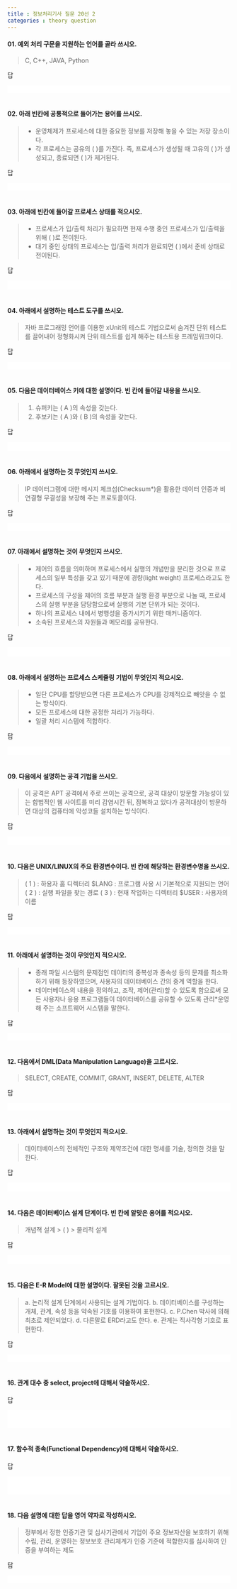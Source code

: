 ```yaml
---
title : 정보처리기사 질문 20선 2
categories : theory question
---
```


<style>
    .answer {color: #FFF; background-color: #FFF;}
</style>

#### 01. 예외 처리 구문을 지원하는 언어를 골라 쓰시오.

> C, C++, JAVA, Python


답

<div class="answer"> C++, JAVA, Python </div>

<br>

#### 02. 아래 빈칸에 공통적으로 들어가는 용어를 쓰시오.

> - 운영체제가 프로세스에 대한 중요한 정보를 저장해 놓을 수 있는 저장 장소이다.
> - 각 프로세스는 공유의 (  )를 가진다. 즉, 프로세스가 생성될 때 고유의 (   )가 생성되고, 
   종료되면 (   )가 제거된다.


답

<div class="answer"> PCB(Process Control Block) </div>

<br>


#### 03. 아래에 빈칸에 들어갈 프로세스 상태를 적으시오.

> - 프로세스가 입/출력 처리가 필요하면 현재 수행 중인 프로세스가 입/출력을 위해 (   )로 전이된다.
> - 대기 중인 상태의 프로세스는 입/출력 처리가 완료되면 (   )에서 준비 상태로 전이된다.

답

<div class="answer"> 대기(Block)상태 </div>

<br>


#### 04. 아래에서 설명하는 테스트 도구를 쓰시오.

> 자바 프로그래밍 언어를 이용한 xUnit의 테스트 기법으로써 숨겨진 단위 테스트를 끌어내어 정형화시켜 단위 테스트를 쉽게 해주는 테스트용 프레임워크이다.

답

<div class="answer"> JUnit </div>

<br>


#### 05. 다음은 데이터베이스 키에 대한 설명이다. 빈 칸에 들어갈 내용을 쓰시오.

> 1. 슈퍼키는 ( A )의 속성을 갖는다.
> 2. 후보키는 ( A )와 ( B )의 속성을 갖는다.  

답

<div class="answer"> A.유일성, B.최소성  </div>

<br>


#### 06. 아래에서 설명하는 것 무엇인지 쓰시오.

> IP 데이터그램에 대한 메시지 체크섬(Checksum*)을 활용한 데이터 인증과 비연결형 무결성을 보장해 주는 프로토콜이다.

답

<div class="answer"> IPSec AH(Authentication Header)  </div>

<br>

#### 07. 아래에서 설명하는 것이 무엇인지 쓰시오.

> - 제어의 흐름을 의미하며 프로세스에서 실행의 개념만을 분리한 것으로 프로세스의 일부 특성을 갖고 있기 때문에 경량(light weight) 프로세스라고도 한다.
> - 프로세스의 구성을 제어의 흐름 부분과 실행 환경 부분으로 나눌 때, 프로세스의 실행 부분을 담당함으로써 실행의 기본 단위가 되는 것이다.
> - 하나의 프로세스 내에서 병행성을 증가시키기 위한 매커니즘이다.
> - 소속된 프로세스의 자원들과 메모리를 공유한다.

답

<div class="answer"> 스레드 </div>

<br>


#### 08. 아래에서 설명하는 프로세스 스케쥴링 기법이 무엇인지 적으시오.

> - 일단 CPU를 할당받으면 다른 프로세스가 CPU를 강제적으로 빼앗을 수 없는 방식이다.
> - 모든 프로세스에 대한 공정한 처리가 가능하다.
> - 일괄 처리 시스템에 적합하다. 

답

<div class="answer"> 비선점 스케쥴링 </div>

<br>


#### 09. 다음에서 설명하는 공격 기법을 쓰시오.

> 이 공격은 APT 공격에서 주로 쓰이는 공격으로, 공격 대상이 방문할 가능성이 있는 합법적인 웹 사이트를 미리 감염시킨 뒤, 잠복하고 있다가 공격대상이 방문하면 대상의 컴퓨터에 악성코들 설치하는 방식이다.

답

<div class="answer"> 워터링 홀(Watering Hole) </div>

<br>

#### 10. 다음은 UNIX/LINUX의 주요 환경변수이다. 빈 칸에 해당하는 환경변수명을 쓰시오.

> ( 1 ) : 하용자 홈 디렉터리
> $LANG : 프로그램 사용 시 기본적으로 지원되는 언어
> ( 2 ) : 실행 파일을 찾는 경로
> ( 3 ) : 현재 작업하는 디렉터리
> $USER : 사용자의 이름

답

<div class="answer"> 1.$HOME, 2.$PATH, 3.$PWD </div>

<br>

#### 11. 아래에서 설명하는 것이 무엇인지 적으시오.

> - 종래 파일 시스템의 문제점인 데이터의 중복성과 종속성 등의 문제를 최소화하기 위해 등장하였으며, 사용자의 데이터베이스 간의 중계 역할을 한다.
> - 데이터베이스의 내용을 정의하고, 조작, 제어(관리)할 수 있도록 함으로써 모든 사용자나 응용 프로그램들이 데이터베이스를 공유할 수 있도록 관리*운영해 주는 소프트웨어 시스템을 말한다.

답

<div class="answer"> DBMS(DataBase Management System) </div>

<br>


#### 12. 다음에서 DML(Data Manipulation Language)을 고르시오.

> SELECT, CREATE, COMMIT, GRANT, INSERT, DELETE, ALTER

답

<div class="answer"> SELECT, INSERT, DELETE</div>

<br>

#### 13. 아래에서 설명하는 것이 무엇인지 적으시오.

> 데이터베이스의 전체적인 구조와 제약조건에 대한 명세를 기술, 정의한 것을 말한다.

답

<div class="answer"> 스키마(Schema) </div>

<br>

#### 14. 다음은 데이터베이스 설계 단계이다. 빈 칸에 알맞은 용어를 적으시오.

> 개념젹 설계 > (   ) > 물리적 설계

답

<div class="answer"> 논리적 설계 </div>

<br>


#### 15. 다음은 E-R Model에 대한 설명이다. 잘못된 것을 고르시오.

> a. 논리적 설계 단계에서 사용되는 설계 기법이다.
> b. 데이터베이스를 구성하는 개체, 관계, 속성 등을 약속된 기호를 이용하여 표현한다.
> c. P.Chen  박사에 의해 최초로 제안되었다.
> d. 다른말로 ERD라고도 한다.
> e. 관계는 직사각형 기호로 표현한다.

답

<div class="answer"> a, e </div>

<br>


#### 16. 관계 대수 중 select, project에 대해서 약술하시오.

답

<div class="answer"> 
select : 릴레이션에서 특정 조건의 튜플을 조회하기 위한 연산 <br>
project: 릴레이션에서 특정 속성만을 조회하기 위한 연산
</div>

<br>


#### 17. 함수적 종속(Functional Dependency)에 대해서 약술하시오.

답

<div class="answer"> 
릴레이션에서 A와 B 속성이 있을 때 A를 알면 B를 알 수 있을 때 B가 A에 종속됨을 의미한다.
</div>

<br>

#### 18. 다음 설명에 대한 답을 영어 약자로 작성하시오.

> 정부에서 정한 인증기관 및 심사기관에서 기업이 주요 정보자산을 보호하기 위해 수립, 관리, 운영하는 정보보호 관리체계가 인증 기준에 적합한지를 심사하여 인증을 부여하는 제도

답

<div class="answer"> 
    ISMS-P
</div>

<br>





